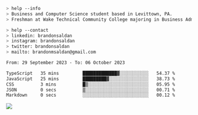 ````bash
> help --info
> Business and Computer Science student based in Levittown, PA.
> Freshman at Wake Technical Community College majoring in Business Administration.
````

````bash
> help --contact
> linkedin: brandonsaldan
> instagram: brandonsaldan
> twitter: brandonsaldan
> mailto: brandonmsaldan@gmail.com
````

<!--START_SECTION:waka-->

```txt
From: 29 September 2023 - To: 06 October 2023

TypeScript   35 mins         █████████████▓░░░░░░░░░░░   54.37 %
JavaScript   25 mins         █████████▓░░░░░░░░░░░░░░░   38.73 %
CSS          3 mins          █▒░░░░░░░░░░░░░░░░░░░░░░░   05.95 %
JSON         0 secs          ▒░░░░░░░░░░░░░░░░░░░░░░░░   00.71 %
Markdown     0 secs          ░░░░░░░░░░░░░░░░░░░░░░░░░   00.12 %
```

<!--END_SECTION:waka-->

![](https://komarev.com/ghpvc/?username=brandonsaldan&color=6A8AFF)
